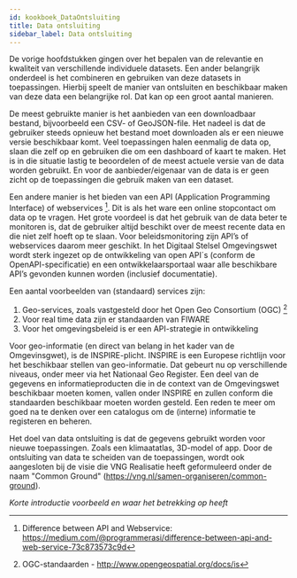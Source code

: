 ```yaml
---
id: kookboek_DataOntsluiting
title: Data ontsluiting
sidebar_label: Data ontsluiting
---
```


De vorige hoofdstukken gingen over het bepalen van de relevantie en kwaliteit van verschillende individuele datasets. Een ander belangrijk onderdeel is het combineren en gebruiken van deze datasets in toepassingen. Hierbij speelt de manier van ontsluiten en beschikbaar maken van deze data een belangrijke rol. Dat kan op een groot aantal manieren.

De meest gebruikte manier is het aanbieden van een downloadbaar bestand, bijvoorbeeld een CSV- of GeoJSON-file. Het nadeel is dat de gebruiker steeds opnieuw het bestand moet downloaden als er een nieuwe versie beschikbaar komt. Veel toepassingen halen eenmalig de data op, slaan die zelf op en gebruiken die om een dashboard of kaart te maken. Het is in die situatie lastig te beoordelen of de meest actuele versie van de data worden gebruikt. En voor de aanbieder/eigenaar van de data is er geen zicht op de toepassingen die gebruik maken van een dataset.

Een andere manier is het bieden van een API (Application Programming Interface) of webservices [^1]. Dit is als het ware een online stopcontact om data op te vragen. Het grote voordeel is dat het gebruik van de data beter te monitoren is, dat de gebruiker altijd beschikt over de meest recente data en die niet zelf hoeft op te slaan. Voor beleidsmonitoring zijn API’s of webservices daarom meer geschikt. In het Digitaal Stelsel Omgevingswet wordt sterk ingezet op de ontwikkeling van open API´s (conform de OpenAPI-specificatie) en een ontwikkelaarsportaal waar alle beschikbare API’s gevonden kunnen worden (inclusief documentatie).

Een aantal voorbeelden van (standaard) services zijn:
1.	Geo-services, zoals vastgesteld door het Open Geo Consortium (OGC) [^2]
2.	Voor real time data zijn er standaarden van FIWARE
3.	Voor het omgevingsbeleid is er een API-strategie in ontwikkeling

Voor geo-informatie (en direct van belang in het kader van de Omgevinsgwet), is de INSPIRE-plicht. INSPIRE is een Europese richtlijn voor het beschikbaar stellen van geo-informatie. Dat gebeurt nu op verschillende niveaus, onder meer via het Nationaal Geo Register. Een deel van de gegevens en informatieproducten die in de context van de Omgevingswet beschikbaar moeten komen, vallen onder INSPIRE en zullen conform die standaarden beschikbaar moeten worden gesteld. Een reden te meer om goed na te denken over een catalogus om de (interne) informatie te registeren en beheren.

Het doel van data ontsluiting is dat de gegevens gebruikt worden voor nieuwe toepassingen. Zoals een klimaatatlas, 3D-model of app. Door de ontsluiting van data te scheiden van de toepassingen, wordt ook aangesloten bij de visie die VNG Realisatie heeft geformuleerd onder de naam "Common Ground" (https://vng.nl/samen-organiseren/common-ground). 

*Korte introductie voorbeeld en waar het betrekking op heeft*

[^1]: Difference between API and Webservice: https://medium.com/@programmerasi/difference-between-api-and-web-service-73c873573c9d
[^2]: OGC-standaarden - http://www.opengeospatial.org/docs/is

